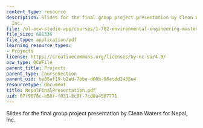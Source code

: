 ```yaml
---
content_type: resource
description: Slides for the final group project presentation by Clean Waters for Nepal,
  Inc.
file: /ol-ocw-studio-app/courses/1-782-environmental-engineering-masters-of-engineering-project-fall-2003-spring-2004/07f9078cb58ff0318c9f7cd8a4567771_NepalFinalPresentation.pdf
file_size: 681336
file_type: application/pdf
learning_resource_types:
- Projects
license: https://creativecommons.org/licenses/by-nc-sa/4.0/
ocw_type: OCWFile
parent_title: Projects
parent_type: CourseSection
parent_uid: be85af19-b2ed-7bbe-d00b-96acdd2435e4
resourcetype: Document
title: NepalFinalPresentation.pdf
uid: 07f9078c-b58f-f031-8c9f-7cd8a4567771
---
```

Slides for the final group project presentation by Clean Waters for Nepal, Inc.